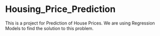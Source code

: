 # Housing_Price_Prediction
This is a project for Prediction of House Prices.
We are using Regression Models to find the solution to this problem.
